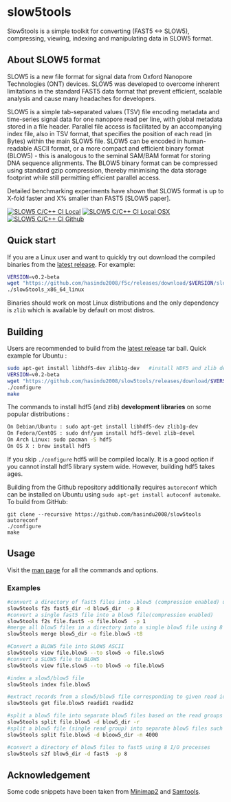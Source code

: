 # slow5tools

Slow5tools is a simple toolkit for converting (FAST5 <-> SLOW5), compressing, viewing, indexing and manipulating data in SLOW5 format.

## About SLOW5 format

SLOW5 is a new file format for signal data from Oxford Nanopore Technologies (ONT) devices. SLOW5 was developed to overcome inherent limitations in the standard FAST5 data format that prevent efficient, scalable analysis and cause many headaches for developers.

SLOW5 is a simple tab-separated values (TSV) file encoding metadata and time-series signal data for one nanopore read per line, with global metadata stored in a file header. Parallel file access is facilitated by an accompanying index file, also in TSV format, that specifies the position of each read (in Bytes) within the main SLOW5 file. SLOW5 can be encoded in human-readable ASCII format, or a more compact and efficient binary format (BLOW5) - this is analogous to the seminal SAM/BAM format for storing DNA sequence alignments. The BLOW5 binary format can be compressed using standard gzip compression, thereby minimising the data storage footprint while still permitting efficient parallel access.

Detailed benchmarking experiments have shown that SLOW5 format is up to X-fold faster and X% smaller than FAST5 [SLOW5 paper].

<todo>

<!--- [![Build Status](https://travis-ci.com/hasindu2008/slow5.svg?token=pN7xnsxgLrRxbAn8WLVQ&branch=master)](https://travis-ci.com/hasindu2008/slow5) -->
[![SLOW5 C/C++ CI Local](https://github.com/hasindu2008/slow5tools/workflows/SLOW5%20C/C++%20CI%20Local/badge.svg)](https://github.com/hasindu2008/slow5tools/actions?query=workflow%3A%22SLOW5+C%2FC%2B%2B+CI+Local%22)
[![SLOW5 C/C++ CI Local OSX](https://github.com/hasindu2008/slow5tools/workflows/SLOW5%20C/C++%20CI%20Local%20OSX/badge.svg)](https://github.com/hasindu2008/slow5tools/actions/workflows/c-cpp-selfhosted-mac.yml?query=workflow%3A%22SLOW5+C%2FC%2B%2B+CI+Local+OSX%22)
[![SLOW5 C/C++ CI Github](https://github.com/hasindu2008/slow5tools/workflows/SLOW5%20C/C++%20CI%20Github/badge.svg)](https://github.com/hasindu2008/slow5tools/actions?query=workflow%3A%22SLOW5+C%2FC%2B%2B+CI+Github%22)

## Quick start

If you are a Linux user and want to quickly try out download the compiled binaries from the [latest release](https://github.com/hasindu2008/slow5tools/releases). For example:
```sh
VERSION=v0.2-beta
wget "https://github.com/hasindu2008/f5c/releases/download/$VERSION/slow5tools-$VERSION-binaries.tar.gz" && tar xvf slow5tools-$VERSION-binaries.tar.gz && cd slow5tools-$VERSION/
./slow5tools_x86_64_linux
```
Binaries should work on most Linux distributions and the only dependency is `zlib` which is available by default on most distros.

## Building

Users are recommended to build from the  [latest release](https://github.com/hasindu2008/slow5tools/releases) tar ball. Quick example for Ubuntu :
```sh
sudo apt-get install libhdf5-dev zlib1g-dev   #install HDF5 and zlib development libraries
VERSION=v0.2-beta
wget "https://github.com/hasindu2008/slow5tools/releases/download/$VERSION/slow5tools-$VERSION-release.tar.gz" && tar xvf slow5tools-$VERSION-release.tar.gz && cd slow5tools-$VERSION/
./configure
make
```
The commands to install hdf5 (and zlib) __development libraries__ on some popular distributions :
```sh
On Debian/Ubuntu : sudo apt-get install libhdf5-dev zlib1g-dev
On Fedora/CentOS : sudo dnf/yum install hdf5-devel zlib-devel
On Arch Linux: sudo pacman -S hdf5
On OS X : brew install hdf5
```
If you skip `./configure` hdf5 will be compiled locally. It is a good option if you cannot install hdf5 library system wide. However, building hdf5 takes ages.

Building from the Github repository additionally requires `autoreconf` which can be installed on Ubuntu using `sudo apt-get install autoconf automake`. To build from GitHub:

```
git clone --recursive https://github.com/hasindu2008/slow5tools
autoreconf
./configure
make
```

## Usage

Visit the [man page](https://github.com/hasindu2008/slow5tools/blob/master/docs/commands.md) for all the commands and options.

### Examples

```sh
#convert a directory of fast5 files into .blow5 (compression enabled) using 8 I/O processes
slow5tools f2s fast5_dir -d blow5_dir  -p 8
#convert a single fast5 file into a blow5 file(compression enabled)
slow5tools f2s file.fast5 -o file.blow5  -p 1
#merge all blow5 files in a directory into a single blow5 file using 8 threads
slow5tools merge blow5_dir -o file.blow5 -t8

#Convert a BLOW5 file into SLOW5 ASCII
slow5tools view file.blow5 --to slow5 -o file.slow5
#convert a SLOW5 file to BLOW5
slow5tools view file.slow5 --to blow5 -o file.blow5

#index a slow5/blow5 file
slow5tools index file.blow5

#extract records from a slow5/blow5 file corresponding to given read ids
slow5tools get file.blow5 readid1 readid2

#split a blow5 file into separate blow5 files based on the read groups
slow5tools split file.blow5 -d blow5_dir -r
#split a blow5 file (single read group) into separate blow5 files such that there are 4000 reads in one file
slow5tools split file.blow5 -d bloow5_dir -n 4000

#convert a directory of blow5 files to fast5 using 8 I/O processes
slow5tools s2f blow5_dir -d fast5  -p 8

```

## Acknowledgement
Some code snippets have been taken from [Minimap2](https://github.com/lh3/minimap2) and [Samtools](http://samtools.sourceforge.net/).
